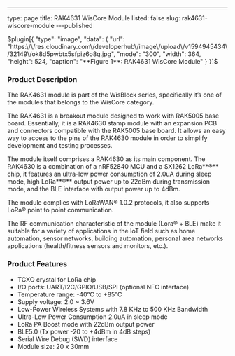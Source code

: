---
type: page
title: RAK4631 WisCore Module
listed: false
slug: rak4631-wiscore-module
---published

$plugin[{
    "type": "image",
    "data": {
        "url": "https:\/\/res.cloudinary.com\/developerhub\/image\/upload\/v1594945434\/32149\/ok8d5pwbtx5sfpiz6o8q.jpg",
        "mode": "300",
        "width": 364,
        "height": 524,
        "caption": "**Figure 1**: RAK4631 WisCore Module"
    }
}]$

### Product Description

The RAK4631 module is part of the WisBlock series, specifically it’s one of the modules that belongs to the WisCore category. 

The RAK4631 is a breakout module designed to work with RAK5005 base board. Essentially, it is a RAK4630 stamp module with an expansion PCB and connectors compatible with the RAK5005 base board. It allows an easy way to access to the pins of the RAK4630 module in order to simplify development and testing processes.

The module itself comprises a RAK4630 as its main component. The RAK4630 is a combination of a nRF52840 MCU and a SX1262 LoRa**®** chip, it features an ultra-low power consumption of 2.0uA during sleep mode, high LoRa**®** output power up to 22dBm during transmission mode, and the BLE interface with output power up to 4dBm.

The module complies with LoRaWAN® 1.0.2 protocols, it also supports LoRa® point to point communication.

The RF communication characteristic of the module (Lora® + BLE) make it suitable for a variety of applications in the IoT field such as home automation, sensor networks, building automation, personal area networks applications (health/fitness sensors and monitors, etc.).

### Product Features

- TCXO crystal for LoRa chip
- I/O ports: UART/I2C/GPIO/USB/SPI (optional NFC interface)
- Temperature range: -40°C to +85°C
- Supply voltage: 2.0 ~ 3.6V
- Low-Power Wireless Systems with 7.8 KHz to 500 KHz Bandwidth
- Ultra-Low Power Consumption 2.0uA in sleep mode
- LoRa PA Boost mode with 22dBm output power
- BLE5.0 (Tx power -20 to +4dBm in 4dB steps)
- Serial Wire Debug (SWD) interface
- Module size: 20 x 30mm

